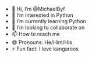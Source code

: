 - 👋 Hi, I’m @MichaelByf
- 👀 I’m interested in Python
- 🌱 I’m currently learning Python
- 💞️ I’m looking to collaborate on 
- 📫 How to reach me 
- 😄 Pronouns: He/Him/His
- ⚡ Fun fact: I love kangaroos

<!---
MichaelByf/MichaelByf is a ✨ special ✨ repository because its `README.md` (this file) appears on your GitHub profile.
You can click the Preview link to take a look at your changes.
--->
